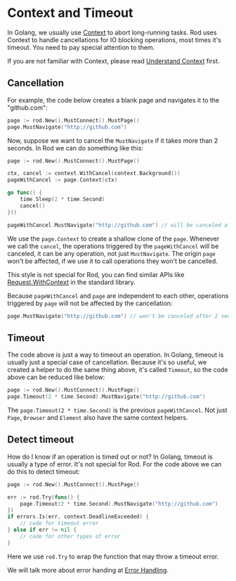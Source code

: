 # Context and Timeout

In Golang, we usually use [Context](https://golang.org/pkg/context/) to abort long-running tasks. Rod uses Context to handle cancellations for IO blocking operations, most times it's timeout. You need to pay special attention to them.

If you are not familiar with Context, please read [Understand Context](understand-context.md) first.

## Cancellation

For example, the code below creates a blank page and navigates it to the "github.com":

```go
page := rod.New().MustConnect().MustPage()
page.MustNavigate("http://github.com")
```

Now, suppose we want to cancel the `MustNavigate` if it takes more than 2 seconds. In Rod we can do something like this:

```go
page := rod.New().MustConnect().MustPage()

ctx, cancel := context.WithCancel(context.Background())
pageWithCancel := page.Context(ctx)

go func() {
    time.Sleep(2 * time.Second)
    cancel()
}()

pageWithCancel.MustNavigate("http://github.com") // will be canceled after 2 seconds
```

We use the `page.Context` to create a shallow clone of the `page`. Whenever we call the `cancel`, the operations triggered by the `pageWithCancel` will be canceled, it can be any operation, not just `MustNavigate`. The origin `page` won't be affected, if we use it to call operations they won't be cancelled.

This style is not special for Rod, you can find similar APIs like [Request.WithContext](https://golang.org/pkg/net/http/#Request.WithContext) in the standard library.

Because `pageWithCancel` and `page` are independent to each other, operations triggered by `page` will not be affected by the cancellation:

```go
page.MustNavigate("http://github.com") // won't be canceled after 2 seconds
```

## Timeout

The code above is just a way to timeout an operation. In Golang, timeout is usually just a special case of cancellation. Because it's so useful, we created a helper to do the same thing above, it's called `Timeout`, so the code above can be reduced like below:

```go
page := rod.New().MustConnect().MustPage()
page.Timeout(2 * time.Second).MustNavigate("http://github.com")
```

The `page.Timeout(2 * time.Second)` is the previous `pageWithCancel`. Not just `Page`, `Browser` and `Element` also have the same context helpers.

## Detect timeout

How do I know if an operation is timed out or not? In Golang, timeout is usually a type of error. It's not special for Rod. For the code above we can do this to detect timeout:

```go
page := rod.New().MustConnect().MustPage()

err := rod.Try(func() {
    page.Timeout(2 * time.Second).MustNavigate("http://github.com")
})
if errors.Is(err, context.DeadlineExceeded) {
    // code for timeout error
} else if err != nil {
    // code for other types of error
}
```

Here we use `rod.Try` to wrap the function that may throw a timeout error.

We will talk more about error handing at [Error Handling](error-handling.md).
